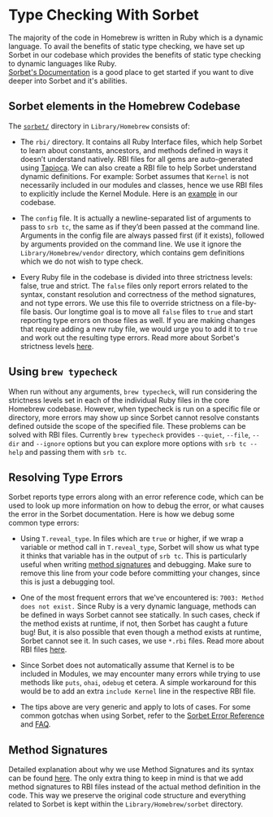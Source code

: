 # Type Checking With Sorbet

The majority of the code in Homebrew is written in Ruby which is a dynamic
language. To avail the benefits of static type checking, we have set up Sorbet in
our codebase which provides the benefits of static type checking to dynamic languages
like Ruby. <br> [Sorbet's Documentation](https://sorbet.org/docs/overview) is a
good place to get started if you want to dive deeper into Sorbet and it's abilities.

## Sorbet elements in the Homebrew Codebase

The [`sorbet/`](https://github.com/Homebrew/brew/tree/master/Library/Homebrew/sorbet)
directory in `Library/Homebrew` consists of:

- The `rbi/` directory. It contains all Ruby Interface files, which help Sorbet to
learn about constants, ancestors, and methods defined in ways it doesn’t understand
natively. RBI files for all gems are auto-generated using
[Tapioca](https://github.com/Shopify/tapioca#tapioca). We can also create a RBI
file to help Sorbet understand dynamic definitions.
For example: Sorbet assumes that `Kernel` is not necessarily included in our modules
and classes, hence we use RBI files to explicitly include the Kernel Module. Here is an
[example](https://github.com/Homebrew/brew/blob/72419630b4658da31556a0f6ef1dfa633cf4fe4f/Library/Homebrew/sorbet/rbi/homebrew.rbi#L1-L5)
in our codebase.

- The `config` file. It is actually a newline-separated list of arguments to pass to
`srb tc`, the same as if they’d been passed at the command line. Arguments in the config
file are always passed first (if it exists), followed by arguments provided on the
command line. We use it ignore the `Library/Homebrew/vendor` directory, which
contains gem definitions which we do not wish to type check.

- Every Ruby file in the codebase is divided into three strictness levels: false,
true and strict. The `false` files only
report errors related to the syntax, constant resolution and correctness of the
method signatures, and not type errors. We use this file to override strictness
on a file-by-file basis. Our longtime goal is to move all `false` files to `true`
and start reporting type errors on those files as well. If you are making changes
that require adding a new ruby file, we would urge you to add it to `true` and work
out the resulting type errors. Read more about Sorbet's strictness levels
[here](https://sorbet.org/docs/static#file-level-granularity-strictness-levels).

## Using `brew typecheck`

When run without any arguments, `brew typecheck`, will run considering the strictness levels
set in each of the individual Ruby files in the core Homebrew codebase. However, when
typecheck is run on a specific file or directory, more errors may show up since Sorbet
cannot resolve constants defined outside the scope of the specified file. These
problems can be solved with RBI files. Currently `brew typecheck` provides `--quiet`, `--file`,
`--dir` and `--ignore` options but you can explore more options with `srb tc --help` and
passing them with `srb tc`.

## Resolving Type Errors

Sorbet reports type errors along with an error reference code, which can be used
to look up more information on how to debug the error, or what causes the error in
the Sorbet documentation. Here is how we debug some common type errors:

* Using `T.reveal_type`. In files which are `true` or higher, if we wrap a variable
or method call in `T.reveal_type`, Sorbet will show us what type it thinks that
variable has in the output of `srb tc`. This is particularly useful when writing
[method signatures](https://sorbet.org/docs/sigs) and debugging. Make sure to
remove this line from your code before committing your changes, since this is
just a debugging tool.

* One of the most frequent errors that we've encountered is: `7003: Method does not exist.`
Since Ruby is a very dynamic language, methods can be defined in ways Sorbet cannot
see statically. In such cases, check if the method exists at runtime, if not, then
Sorbet has caught a future bug! But, it is also possible that even though a method
exists at runtime, Sorbet cannot see it. In such cases, we use `*.rbi` files.
Read more about RBI files [here](https://sorbet.org/docs/rbi).

* Since Sorbet does not automatically assume that Kernel is to be included in Modules,
we may encounter many errors while trying to use methods like `puts`, `ohai`, `odebug` et cetera.
A simple workaround for this would be to add an extra `include Kernel` line in the
respective RBI file.

* The tips above are very generic and apply to lots of cases. For some common gotchas
when using Sorbet, refer to the [Sorbet Error Reference](https://sorbet.org/docs/error-reference)
and [FAQ](https://sorbet.org/docs/faq).

## Method Signatures

Detailed explanation about why we use Method Signatures and its syntax can be found
[here](https://sorbet.org/docs/sigs). The only extra thing to keep in mind is that
we add method signatures to RBI files instead of the actual method definition in
the code. This way we preserve the original code structure and everything related to
Sorbet is kept within the `Library/Homebrew/sorbet` directory.
